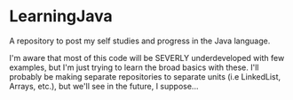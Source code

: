 # LearningJava
A repository to post my self studies and progress in the Java language. 

I'm aware that most of this code will be SEVERLY underdeveloped with few examples, but I'm just trying to learn the broad basics with these. 
I'll probably be making separate repositories to separate units (i.e LinkedList, Arrays, etc.), but we'll see in the future, I suppose...
